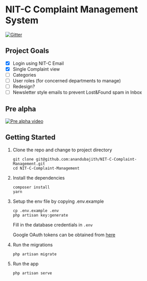 # NIT-C Complaint Management System

[![Gitter](https://badges.gitter.im/NITC-ComplaintManagement/community.svg)](https://gitter.im/NITC-ComplaintManagement/community?utm_source=badge&utm_medium=badge&utm_campaign=pr-badge)


## Project Goals
- [x] Login using NIT-C Email
- [x] Single Complaint view
- [ ] Categories
- [ ] User roles (for concerned departments to manage)
- [ ] Redesign?
- [ ] Newsletter style emails to prevent Lost&Found spam in Inbox

## Pre alpha 
[![Pre alpha video](http://img.youtube.com/vi/tsOHJ9pt_q8/0.jpg)](http://www.youtube.com/watch?v=tsOHJ9pt_q8 "Pre-alpha video")

## Getting Started

<p>

1. Clone the repo and change to project directory

   ```
   git clone git@github.com:anandubajith/NIT-C-Complaint-Management.git
   cd NIT-C-Complaint-Management
   ```
2. Install the dependencies

    ```shell
    composer install
    yarn 
    ```
3. Setup the env file by copying .env.example

    ```shell
    cp .env.example .env
    php artisan key:generate
    ```
    Fill in the database credentials in `.env` 
    
    Google OAuth tokens can be obtained from [here](https://console.developers.google.com/projectcreate?previousPage=%2Fflows%2Fenableapi%3Fapiid%3Dappsactivity%26credential%3Dclient_key%26pli%3D1&angularJsUrl=%2Fprojectcreate%3FpreviousPage%3D%252Fflows%252Fenableapi%253Fapiid%253Dappsactivity%2526credential%253Dclient_key%2526pli%253D1&project=&folder=&organizationId=0)


4. Run the migrations 
    ```shell
    php artisan migrate
    ```

5. Run the app
    ```shell
    php artisan serve
    ```
</p>
</details>